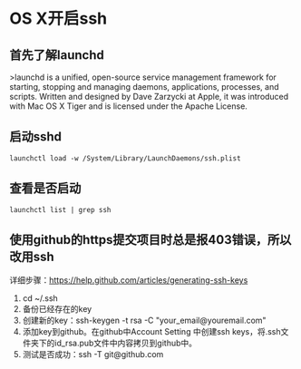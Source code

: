 # OS X开启ssh
<h2>首先了解launchd</h2>
>launchd is a unified, open-source service management framework for starting,<!--more--> stopping and managing daemons, applications, processes, and scripts.
Written and designed by Dave Zarzycki at Apple, it was introduced with Mac OS X Tiger and is licensed under the Apache License.

<h2>启动sshd</h2>
<pre><code>launchctl load -w /System/Library/LaunchDaemons/ssh.plist
</pre></code>

<h2>查看是否启动</h2>
<pre><code>launchctl list | grep ssh</pre></code>

<h2>使用github的https提交项目时总是报403错误，所以改用ssh</h2>

详细步骤：<a title="github help" href="https://help.github.com/articles/generating-ssh-keys" target="_blank">https://help.github.com/articles/generating-ssh-keys</a>
<ol>
	<li>cd ~/.ssh</li>
	<li>备份已经存在的key</li>
	<li>创建新的key：ssh-keygen -t rsa -C "your_email@youremail.com"</li>
	<li>添加key到github。在github中Account Setting 中创建ssh keys，将.ssh文件夹下的id_rsa.pub文件中内容拷贝到github中。</li>
	<li>测试是否成功：ssh -T git@github.com</li>
</ol>


